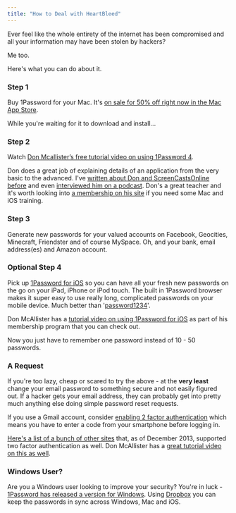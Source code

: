 ```yaml
---
title: "How to Deal with HeartBleed"
---
```

<p>Ever feel like the whole entirety of the internet has been compromised and all your information may have been stolen by hackers?</p>
<p>Me too.</p>
<p>Here's what you can do about it.</p>
<h3>Step 1</h3>
<p>Buy 1Password for your Mac. It's <a href="https://itunes.apple.com/ca/app/1password-password-manager/id443987910?mt=12&uo=4&at=10l4Ki" target="_blank">on sale for 50% off right now in the Mac App Store</a>.</p>
<p>While you're waiting for it to download and install...</p>
<h3>Step 2</h3>
<p>Watch <a href="https://screencastsonline.wistia.com/medias/f9pww3ftg8" target="_blank">Don Mcallister’s free tutorial video on using 1Password 4</a>.</p>
<p>Don does a great job of explaining details of an application from the very basic to the advanced. I've <a href="https://chrisenns.com/?s=screencastsonline">written about Don and ScreenCastsOnline before</a> and even <a href="https://www.ssktn.com/wtti/020-welcome-to-the-internet-don-mcallister/" target="_blank">interviewed him on a podcast</a>. Don's a great teacher and it's worth looking into <a href="https://www.screencastsonline.com/membership_benefits/" target="_blank">a membership on his site</a> if you need some Mac and iOS training.</p>
<h3>Step 3</h3>
<p>Generate new passwords for your valued accounts on Facebook, Geocities, Minecraft, Friendster and of course MySpace. Oh, and your bank, email address(es) and Amazon account.</p>
<h3>Optional Step 4</h3>
<p>Pick up <a href="https://itunes.apple.com/ca/app/1password-password-manager/id568903335?mt=8&uo=4&at=10l4Ki" target="_blank">1Password for iOS</a> so you can have all your fresh new passwords on the go on your iPad, iPhone or iPod touch. The built in 1Password browser makes it super easy to use really long, complicated passwords on your mobile device. Much better than '<a href="https://twitter.com/iChris/status/454294158337773568" target="_blank">password1234</a>'.</p>
<p>Don McAllister has a <a href="https://www.screencastsonline.com/ios/show/0090/" target="_blank">tutorial video on using 1Password for iOS</a> as part of his membership program that you can check out.</p>
<p>Now you just have to remember one password instead of 10 - 50 passwords.</p>
<h3>A Request</h3>
<p>If you're too lazy, cheap or scared to try the above - at the <strong>very least</strong> change your email password to something secure and not easily figured out. If a hacker gets your email address, they can probably get into pretty much anything else doing simple password reset requests.</p>
<p>If you use a Gmail account, consider <a href="https://support.google.com/accounts/answer/180744?hl=en">enabling 2 factor authentication</a> which means you have to enter a code from your smartphone before logging in.</p>
<p><a href="https://lifehacker.com/5938565/heres-everywhere-you-should-enable-two-factor-authentication-right-now" target="_blank">Here's a list of a bunch of other sites</a> that, as of December 2013, supported two factor authentication as well. Don McAllister has a <a href="https://www.screencastsonline.com/mac/show/0417/" target="_blank">great tutorial video on this as well</a>.</p>
<h3>Windows User?</h3>
<p>Are you a Windows user looking to improve your security? You're in luck - <a href="https://agilebits.com/onepassword/win" target="_blank">1Password has released a version for Windows</a>. Using <a href="https://db.tt/czHe7sK" target="_blank">Dropbox</a> you can keep the passwords in sync across Windows, Mac and iOS.</p>
